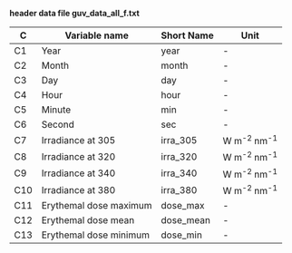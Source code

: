 **header data file guv_data_all_f.txt** 

|C|Variable name|Short Name|Unit|
|---|---|---|---|
|C1| Year | year | - |
|C2| Month | month | - |
|C3| Day | day | - |
|C4| Hour | hour | - |
|C5| Minute | min | - |
|C6| Second| sec | - |
|C7| Irradiance at 305 | irra_305 | W m<sup>-2</sup> nm<sup>-1</sup> |
|C8| Irradiance at 320 | irra_320 | W m<sup>-2</sup> nm<sup>-1</sup> |
|C9| Irradiance at 340 | irra_340 | W m<sup>-2</sup> nm<sup>-1</sup> |
|C10| Irradiance at 380 | irra_380 | W m<sup>-2</sup> nm<sup>-1</sup> |
|C11| Erythemal dose maximum | dose_max | - |
|C12| Erythemal dose mean | dose_mean | - |
|C13| Erythemal dose minimum | dose_min | - |
